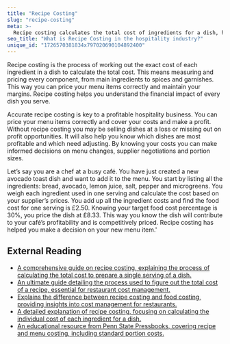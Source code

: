```yaml
---
title: "Recipe Costing"
slug: "recipe-costing"
meta: >-
  Recipe costing calculates the total cost of ingredients for a dish, helping restaurants, cafes, and bars set menu prices and maintain profitability.
seo_title: "What is Recipe Costing in the hospitality industry?"
unique_id: "1726570381834x797020690104892400"
---
```


Recipe costing is the process of working out the exact cost of each ingredient in a dish to calculate the total cost. This means measuring and pricing every component, from main ingredients to spices and garnishes. This way you can price your menu items correctly and maintain your margins. Recipe costing helps you understand the financial impact of every dish you serve.

Accurate recipe costing is key to a profitable hospitality business. You can price your menu items correctly and cover your costs and make a profit. Without recipe costing you may be selling dishes at a loss or missing out on profit opportunities. It will also help you know which dishes are most profitable and which need adjusting. By knowing your costs you can make informed decisions on menu changes, supplier negotiations and portion sizes.

Let’s say you are a chef at a busy café. You have just created a new avocado toast dish and want to add it to the menu. You start by listing all the ingredients: bread, avocado, lemon juice, salt, pepper and microgreens. You weigh each ingredient used in one serving and calculate the cost based on your supplier’s prices. You add up all the ingredient costs and find the food cost for one serving is £2.50. Knowing your target food cost percentage is 30%, you price the dish at £8.33. This way you know the dish will contribute to your café’s profitability and is competitively priced. Recipe costing has helped you make a decision on your new menu item.'

## External Reading

- [A comprehensive guide on recipe costing, explaining the process of calculating the total cost to prepare a single serving of a dish.](https://bepbackoffice.com/blog/recipe-costing-101/)
- [An ultimate guide detailing the process used to figure out the total cost of a recipe, essential for restaurant cost management.](https://www.chefcollective.com.au/blog/ultimate-guide-recipe-costing/)
- [Explains the difference between recipe costing and food costing, providing insights into cost management for restaurants.](https://www.restaurant365.com/blog/recipe-costing-vs-food-costing/)
- [A detailed explanation of recipe costing, focusing on calculating the individual cost of each ingredient for a dish.](https://www.lightspeedhq.com/blog/recipe-costing/)
- [An educational resource from Penn State Pressbooks, covering recipe and menu costing, including standard portion costs.](https://psu.pb.unizin.org/hmd329/chapter/ch7/)